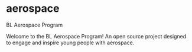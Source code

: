 # aerospace
BL Aerospace Program

Welcome to the BL Aerospace Program!  An open source project designed to engage and inspire young people with aerospace.
